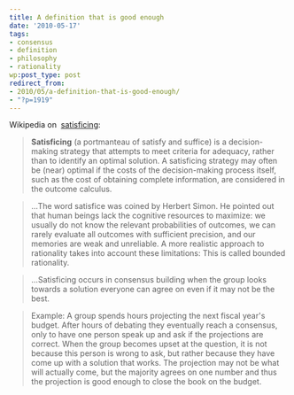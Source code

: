 ```yaml
---
title: A definition that is good enough
date: '2010-05-17'
tags:
- consensus
- definition
- philosophy
- rationality
wp:post_type: post
redirect_from:
- 2010/05/a-definition-that-is-good-enough/
- "?p=1919"
---
```


Wikipedia on  [satisficing](http://en.wikipedia.org/wiki/Satisficing):

> **Satisficing** (a portmanteau of satisfy and suffice) is a decision-making strategy that attempts to meet criteria for adequacy, rather than to identify an optimal solution. A satisficing strategy may often be (near) optimal if the costs of the decision-making process itself, such as the cost of obtaining complete information, are considered in the outcome calculus.

>

> ...The word satisfice was coined by Herbert Simon. He pointed out that human beings lack the cognitive resources to maximize: we usually do not know the relevant probabilities of outcomes, we can rarely evaluate all outcomes with sufficient precision, and our memories are weak and unreliable. A more realistic approach to rationality takes into account these limitations: This is called bounded rationality.

>

> ...Satisficing occurs in consensus building when the group looks towards a solution everyone can agree on even if it may not be the best.

>

> Example: A group spends hours projecting the next fiscal year's budget. After hours of debating they eventually reach a consensus, only to have one person speak up and ask if the projections are correct. When the group becomes upset at the question, it is not because this person is wrong to ask, but rather because they have come up with a solution that works. The projection may not be what will actually come, but the majority agrees on one number and thus the projection is good enough to close the book on the budget.

>
